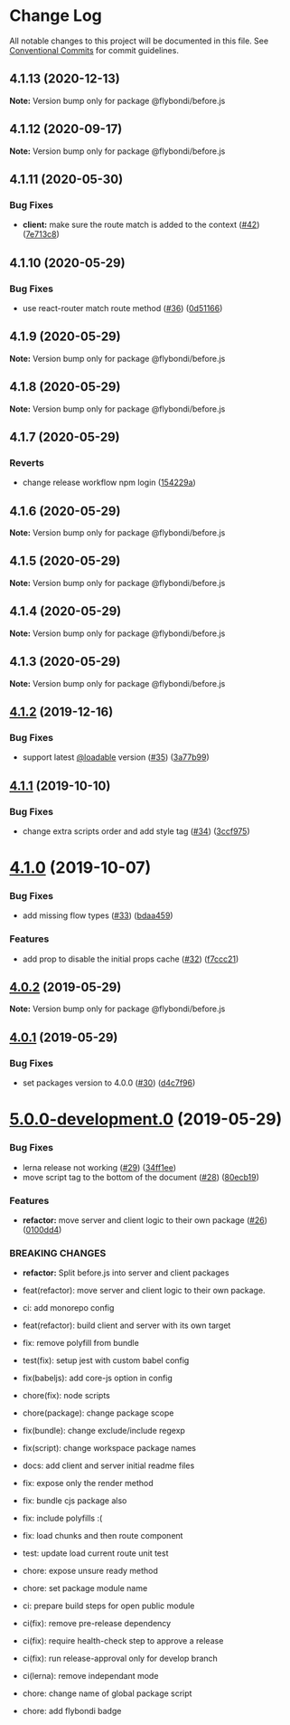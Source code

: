 # Change Log

All notable changes to this project will be documented in this file.
See [Conventional Commits](https://conventionalcommits.org) for commit guidelines.

## 4.1.13 (2020-12-13)

**Note:** Version bump only for package @flybondi/before.js





## 4.1.12 (2020-09-17)

**Note:** Version bump only for package @flybondi/before.js





## 4.1.11 (2020-05-30)


### Bug Fixes

* **client:** make sure the route match is added to the context ([#42](https://github.com/flybondi/before.js/issues/42)) ([7e713c8](https://github.com/flybondi/before.js/commit/7e713c8bc40af0ea3c1f52f77395ff17e48ec7a7))





## 4.1.10 (2020-05-29)


### Bug Fixes

* use react-router match route method ([#36](https://github.com/flybondi/before.js/issues/36)) ([0d51166](https://github.com/flybondi/before.js/commit/0d51166a2cd62f489676ccbb2ffb48420fbdd17a))





## 4.1.9 (2020-05-29)

**Note:** Version bump only for package @flybondi/before.js





## 4.1.8 (2020-05-29)

**Note:** Version bump only for package @flybondi/before.js





## 4.1.7 (2020-05-29)


### Reverts

* change release workflow npm login ([154229a](https://github.com/flybondi/before.js/commit/154229ad01d45885d32078dad4c60d7fc1d4be0b))





## 4.1.6 (2020-05-29)

**Note:** Version bump only for package @flybondi/before.js





## 4.1.5 (2020-05-29)

**Note:** Version bump only for package @flybondi/before.js





## 4.1.4 (2020-05-29)

**Note:** Version bump only for package @flybondi/before.js





## 4.1.3 (2020-05-29)

**Note:** Version bump only for package @flybondi/before.js





## [4.1.2](https://github.com/flybondi/before.js/compare/v4.1.1...v4.1.2) (2019-12-16)


### Bug Fixes

* support latest [@loadable](https://github.com/loadable) version ([#35](https://github.com/flybondi/before.js/issues/35)) ([3a77b99](https://github.com/flybondi/before.js/commit/3a77b99dc9c3a47e26da47fb66ea0e4f6f1017f4))





## [4.1.1](https://github.com/flybondi/before.js/compare/v4.1.0...v4.1.1) (2019-10-10)


### Bug Fixes

* change extra scripts order and add style tag ([#34](https://github.com/flybondi/before.js/issues/34)) ([3ccf975](https://github.com/flybondi/before.js/commit/3ccf975))





# [4.1.0](https://github.com/flybondi/before.js/compare/v4.0.2...v4.1.0) (2019-10-07)


### Bug Fixes

* add missing flow types ([#33](https://github.com/flybondi/before.js/issues/33)) ([bdaa459](https://github.com/flybondi/before.js/commit/bdaa459))


### Features

* add prop to disable the initial props cache ([#32](https://github.com/flybondi/before.js/issues/32)) ([f7ccc21](https://github.com/flybondi/before.js/commit/f7ccc21))





## [4.0.2](https://github.com/flybondi/before.js/compare/v4.0.1...v4.0.2) (2019-05-29)

**Note:** Version bump only for package @flybondi/before.js





## [4.0.1](https://github.com/flybondi/before.js/compare/v5.0.0-development.0...v4.0.1) (2019-05-29)


### Bug Fixes

* set packages version to 4.0.0 ([#30](https://github.com/flybondi/before.js/issues/30)) ([d4c7f96](https://github.com/flybondi/before.js/commit/d4c7f96))





# [5.0.0-development.0](https://github.com/flybondi/before.js/compare/v3.3.0...v5.0.0-development.0) (2019-05-29)


### Bug Fixes

* lerna release not working ([#29](https://github.com/flybondi/before.js/issues/29)) ([34ff1ee](https://github.com/flybondi/before.js/commit/34ff1ee))
* move script tag to the bottom of the document ([#28](https://github.com/flybondi/before.js/issues/28)) ([80ecb19](https://github.com/flybondi/before.js/commit/80ecb19))


### Features

* **refactor:** move server and client logic to their own package ([#26](https://github.com/flybondi/before.js/issues/26)) ([0100dd4](https://github.com/flybondi/before.js/commit/0100dd4))


### BREAKING CHANGES

* **refactor:** Split before.js into server and client packages

* feat(refactor): move server and client logic to their own package.

* ci: add monorepo config

* feat(refactor): build client and server with its own target

* fix: remove polyfill from bundle

* test(fix): setup jest with custom babel config

* fix(babeljs): add core-js option in config

* chore(fix): node scripts

* chore(package): change package scope

* fix(bundle): change exclude/include regexp

* fix(script): change workspace package names

* docs: add client and server initial readme files

* fix: expose only the render method

* fix: bundle cjs package also

* fix: include polyfills :(

* fix: load chunks and then route component

* test: update load current route unit test

* chore: expose unsure ready method

* chore: set package module name

* ci: prepare build steps for open public module

* ci(fix): remove pre-release dependency

* ci(fix): require health-check step to approve a release

* ci(fix): run release-approval only for develop branch

* ci(lerna): remove independant mode

* chore: change name of global package script

* chore: add flybondi badge
